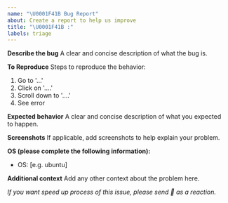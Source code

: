 ```yaml
---
name: "\U0001F41B Bug Report"
about: Create a report to help us improve
title: "\U0001F41B :"
labels: triage
---
```


**Describe the bug**
A clear and concise description of what the bug is.

**To Reproduce**
Steps to reproduce the behavior:

1. Go to '...'
2. Click on '....'
3. Scroll down to '....'
4. See error

**Expected behavior**
A clear and concise description of what you expected to happen.

**Screenshots**
If applicable, add screenshots to help explain your problem.

**OS (please complete the following information):**

- OS: [e.g. ubuntu]

**Additional context**
Add any other context about the problem here.

_If you want speed up process of this issue, please send 🚀 as a reaction._
